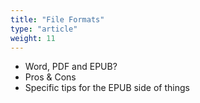```yaml
---
title: "File Formats"
type: "article"
weight: 11
---
```



* Word, PDF and EPUB? 
* Pros & Cons
* Specific tips for the EPUB side of things